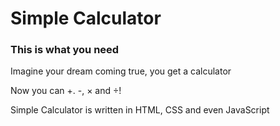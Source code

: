 # Simple Calculator

### This is what you need

Imagine your dream coming true, you get a calculator

Now you can +. -, × and ÷!

Simple Calculator is written in HTML, CSS and even JavaScript
